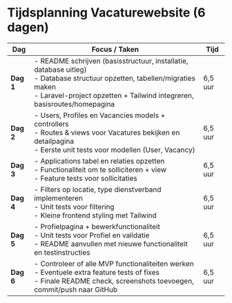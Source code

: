 # Tijdsplanning Vacaturewebsite (6 dagen)

| Dag  | Focus / Taken | Tijd |
|------|---------------|------|
| **Dag 1** | - README schrijven (basisstructuur, installatie, database uitleg) <br> - Database structuur opzetten, tabellen/migraties maken <br> - Laravel-project opzetten + Tailwind integreren, basisroutes/homepagina | 6,5 uur |
| **Dag 2** | - Users, Profiles en Vacancies models + controllers <br> - Routes & views voor Vacatures bekijken en detailpagina <br> - Eerste unit tests voor modellen (User, Vacancy) | 6,5 uur |
| **Dag 3** | - Applications tabel en relaties opzetten <br> - Functionaliteit om te solliciteren + view <br> - Feature tests voor sollicitaties | 6,5 uur |
| **Dag 4** | - Filters op locatie, type dienstverband implementeren <br> - Unit tests voor filtering <br> - Kleine frontend styling met Tailwind | 6,5 uur |
| **Dag 5** | - Profielpagina + bewerkfunctionaliteit <br> - Unit tests voor Profiel en validatie <br> - README aanvullen met nieuwe functionaliteit en testinstructies | 6,5 uur |
| **Dag 6** | - Controleer of alle MVP functionaliteiten werken <br> - Eventuele extra feature tests of fixes <br> - Finale README check, screenshots toevoegen, commit/push naar GitHub | 6,5 uur |
